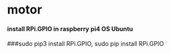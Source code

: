 # motor
#### install RPi.GPIO in raspberry pi4 OS Ubuntu
###sudo pip3 install RPi.GPIO, sudo pip install RPi.GPIO
